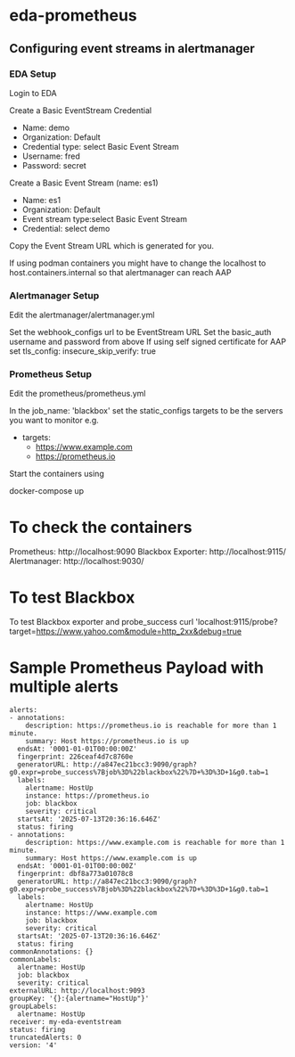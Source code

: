 # eda-prometheus

## Configuring event streams in alertmanager

### EDA Setup
Login to EDA

Create a Basic EventStream Credential 
 - Name: demo
 - Organization: Default
 - Credential type: select Basic Event Stream
 - Username: fred
 - Password: secret

Create a Basic Event Stream (name: es1)
 - Name: es1
 - Organization: Default
 - Event stream type:select Basic Event Stream
 - Credential: select demo

Copy the Event Stream URL which is generated for you.

If using podman containers you might have to change the localhost
to host.containers.internal so that alertmanager can reach AAP

### Alertmanager Setup
Edit the alertmanager/alertmanager.yml

Set the webhook_configs url to be EventStream URL
Set the basic_auth username and password from above
If using self signed certificate for AAP set
tls_config:
    insecure_skip_verify: true


### Prometheus Setup
Edit the prometheus/prometheus.yml

In the job_name: 'blackbox' set the static_configs targets to be
the servers you want to monitor
e.g.
   - targets:
     - https://www.example.com
     - https://prometheus.io

Start the containers using

docker-compose up


# To check the containers

Prometheus: http://localhost:9090
Blackbox Exporter: http://localhost:9115/
Alertmanager: http://localhost:9030/

# To test Blackbox
To test Blackbox exporter and probe_success
curl 'localhost:9115/probe?target=https://www.yahoo.com&module=http_2xx&debug=true

# Sample Prometheus Payload with multiple alerts
```
alerts:
- annotations:
    description: https://prometheus.io is reachable for more than 1 minute.
    summary: Host https://prometheus.io is up
  endsAt: '0001-01-01T00:00:00Z'
  fingerprint: 226ceaf4d7c8760e
  generatorURL: http://a847ec21bcc3:9090/graph?g0.expr=probe_success%7Bjob%3D%22blackbox%22%7D+%3D%3D+1&g0.tab=1
  labels:
    alertname: HostUp
    instance: https://prometheus.io
    job: blackbox
    severity: critical
  startsAt: '2025-07-13T20:36:16.646Z'
  status: firing
- annotations:
    description: https://www.example.com is reachable for more than 1 minute.
    summary: Host https://www.example.com is up
  endsAt: '0001-01-01T00:00:00Z'
  fingerprint: dbf8a773a01078c8
  generatorURL: http://a847ec21bcc3:9090/graph?g0.expr=probe_success%7Bjob%3D%22blackbox%22%7D+%3D%3D+1&g0.tab=1
  labels:
    alertname: HostUp
    instance: https://www.example.com
    job: blackbox
    severity: critical
  startsAt: '2025-07-13T20:36:16.646Z'
  status: firing
commonAnnotations: {}
commonLabels:
  alertname: HostUp
  job: blackbox
  severity: critical
externalURL: http://localhost:9093
groupKey: '{}:{alertname="HostUp"}'
groupLabels:
  alertname: HostUp
receiver: my-eda-eventstream
status: firing
truncatedAlerts: 0
version: '4'
```
